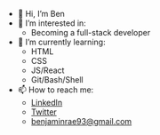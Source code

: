 -   👋 Hi, I’m Ben
-   👀 I’m interested in:
    - Becoming a full-stack developer
-   🌱 I’m currently learning:
    -   HTML
    -   CSS
    -   JS/React
    -   Git/Bash/Shell
-   📫 How to reach me:
    -   [LinkedIn](https://www.linkedin.com/in/benjamin-alexander-rae/)
    -   [Twitter](https://twitter.com/benjaminrae93)
    -   [benjaminrae93@gmail.com](mailto:benjaminrae93@gmail.com)


<!---
benjaminrae/benjaminrae is a ✨ special ✨ repository because its `README.md` (this file) appears on your GitHub profile.
You can click the Preview link to take a look at your changes.
--->
